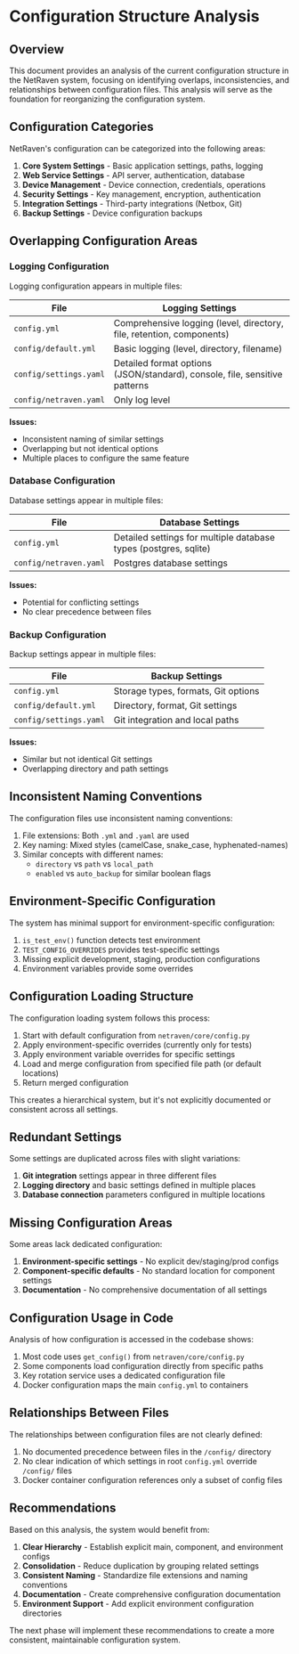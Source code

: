 # Configuration Structure Analysis

## Overview

This document provides an analysis of the current configuration structure in the NetRaven system, focusing on identifying overlaps, inconsistencies, and relationships between configuration files. This analysis will serve as the foundation for reorganizing the configuration system.

## Configuration Categories

NetRaven's configuration can be categorized into the following areas:

1. **Core System Settings** - Basic application settings, paths, logging
2. **Web Service Settings** - API server, authentication, database
3. **Device Management** - Device connection, credentials, operations
4. **Security Settings** - Key management, encryption, authentication
5. **Integration Settings** - Third-party integrations (Netbox, Git)
6. **Backup Settings** - Device configuration backups

## Overlapping Configuration Areas

### Logging Configuration

Logging configuration appears in multiple files:

| File | Logging Settings |
|------|------------------|
| `config.yml` | Comprehensive logging (level, directory, file, retention, components) |
| `config/default.yml` | Basic logging (level, directory, filename) |
| `config/settings.yaml` | Detailed format options (JSON/standard), console, file, sensitive patterns |
| `config/netraven.yaml` | Only log level |

**Issues:**
- Inconsistent naming of similar settings
- Overlapping but not identical options
- Multiple places to configure the same feature

### Database Configuration

Database settings appear in multiple files:

| File | Database Settings |
|------|------------------|
| `config.yml` | Detailed settings for multiple database types (postgres, sqlite) |
| `config/netraven.yaml` | Postgres database settings |

**Issues:**
- Potential for conflicting settings
- No clear precedence between files

### Backup Configuration

Backup settings appear in multiple files:

| File | Backup Settings |
|------|------------------|
| `config.yml` | Storage types, formats, Git options |
| `config/default.yml` | Directory, format, Git settings |
| `config/settings.yaml` | Git integration and local paths |

**Issues:**
- Similar but not identical Git settings
- Overlapping directory and path settings

## Inconsistent Naming Conventions

The configuration files use inconsistent naming conventions:

1. File extensions: Both `.yml` and `.yaml` are used
2. Key naming: Mixed styles (camelCase, snake_case, hyphenated-names)
3. Similar concepts with different names:
   - `directory` vs `path` vs `local_path`
   - `enabled` vs `auto_backup` for similar boolean flags

## Environment-Specific Configuration

The system has minimal support for environment-specific configuration:

1. `is_test_env()` function detects test environment 
2. `TEST_CONFIG_OVERRIDES` provides test-specific settings
3. Missing explicit development, staging, production configurations
4. Environment variables provide some overrides

## Configuration Loading Structure

The configuration loading system follows this process:

1. Start with default configuration from `netraven/core/config.py`
2. Apply environment-specific overrides (currently only for tests)
3. Apply environment variable overrides for specific settings
4. Load and merge configuration from specified file path (or default locations)
5. Return merged configuration

This creates a hierarchical system, but it's not explicitly documented or consistent across all settings.

## Redundant Settings

Some settings are duplicated across files with slight variations:

1. **Git integration** settings appear in three different files
2. **Logging directory** and basic settings defined in multiple places
3. **Database connection** parameters configured in multiple locations

## Missing Configuration Areas

Some areas lack dedicated configuration:

1. **Environment-specific settings** - No explicit dev/staging/prod configs
2. **Component-specific defaults** - No standard location for component settings
3. **Documentation** - No comprehensive documentation of all settings

## Configuration Usage in Code

Analysis of how configuration is accessed in the codebase shows:

1. Most code uses `get_config()` from `netraven/core/config.py`
2. Some components load configuration directly from specific paths
3. Key rotation service uses a dedicated configuration file
4. Docker configuration maps the main `config.yml` to containers

## Relationships Between Files

The relationships between configuration files are not clearly defined:

1. No documented precedence between files in the `/config/` directory
2. No clear indication of which settings in root `config.yml` override `/config/` files
3. Docker container configuration references only a subset of config files

## Recommendations

Based on this analysis, the system would benefit from:

1. **Clear Hierarchy** - Establish explicit main, component, and environment configs
2. **Consolidation** - Reduce duplication by grouping related settings
3. **Consistent Naming** - Standardize file extensions and naming conventions
4. **Documentation** - Create comprehensive configuration documentation
5. **Environment Support** - Add explicit environment configuration directories

The next phase will implement these recommendations to create a more consistent, maintainable configuration system. 